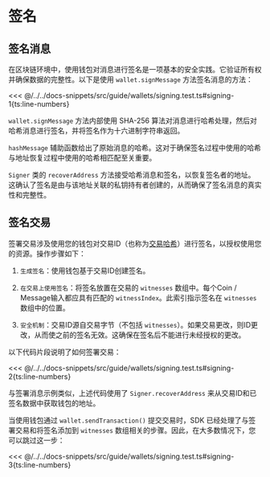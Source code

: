 # 签名

## 签名消息

在区块链环境中，使用钱包对消息进行签名是一项基本的安全实践。它验证所有权并确保数据的完整性。以下是使用 `wallet.signMessage` 方法签名消息的方法：

<<< @/../../docs-snippets/src/guide/wallets/signing.test.ts#signing-1{ts:line-numbers}

`wallet.signMessage` 方法内部使用 SHA-256 算法对消息进行哈希处理，然后对哈希消息进行签名，并将签名作为十六进制字符串返回。

`hashMessage` 辅助函数给出了原始消息的哈希。这对于确保签名过程中使用的哈希与地址恢复过程中使用的哈希相匹配至关重要。

`Signer` 类的 `recoverAddress` 方法接受哈希消息和签名，以恢复签名者的地址。这确认了签名是由与该地址关联的私钥持有者创建的，从而确保了签名消息的真实性和完整性。

## 签名交易

签署交易涉及使用您的钱包对交易ID（也称为[交易哈希](https://specs.fuel.network/master/identifiers/transaction-id.html)）进行签名，以授权使用您的资源。操作步骤如下：

1. `生成签名`：使用钱包基于交易ID创建签名。

2. `在交易上使用签名`：将签名放置在交易的 `witnesses` 数组中。每个Coin / Message输入都应具有匹配的 `witnessIndex`。此索引指示签名在 `witnesses` 数组中的位置。

3. `安全机制`：交易ID源自交易字节（不包括 `witnesses`）。如果交易更改，则ID更改，从而使之前的签名无效。这确保在签名后不能进行未经授权的更改。

以下代码片段说明了如何签署交易：

<<< @/../../docs-snippets/src/guide/wallets/signing.test.ts#signing-2{ts:line-numbers}

与签署消息示例类似，上述代码使用了 `Signer.recoverAddress` 来从交易ID和已签名数据中获取钱包的地址。

当使用钱包通过 `wallet.sendTransaction()` 提交交易时，SDK 已经处理了与签署交易和将签名添加到 `witnesses` 数组相关的步骤。因此，在大多数情况下，您可以跳过这一步：

<<< @/../../docs-snippets/src/guide/wallets/signing.test.ts#signing-3{ts:line-numbers}

